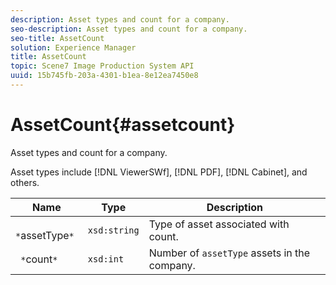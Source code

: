 ```yaml
---
description: Asset types and count for a company.
seo-description: Asset types and count for a company.
seo-title: AssetCount
solution: Experience Manager
title: AssetCount
topic: Scene7 Image Production System API
uuid: 15b745fb-203a-4301-b1ea-8e12ea7450e8
---
```


# AssetCount{#assetcount}

Asset types and count for a company.

 Asset types include [!DNL ViewerSWf], [!DNL PDF], [!DNL Cabinet], and others.

|  Name  | Type  | Description  |
|---|---|---|
| ` *`assetType`*`  | `xsd:string`  | Type of asset associated with count.  |
| ` *`count`*`  | `xsd:int`  |Number of `assetType` assets in the company.  |

